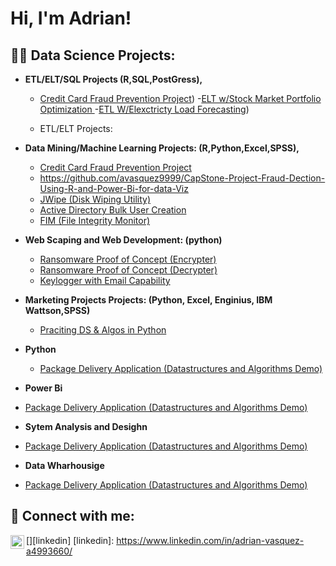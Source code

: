 
<h1>Hi, I'm Adrian! 

<h2>👨‍💻 Data Science Projects:</h2>

- <b>ETL/ELT/SQL Projects (R,SQL,PostGress),</b>
  - [Credit Card Fraud Prevention Project](https://github.com/avasquez9999/SQL-AND-R-ETL-Project-Electricity-load-data-wharhousing-and-forecasting))
  -[ELT w/Stock Market Portfolio Optimization ](https://github.com/joshmadakor1/Jwipe.PowerShell)
  -[ETL W/Elexctricty Load Forecasting](https://github.com/avasquez9999/SQL-AND-R-ETL-Project-Electricity-load-data-wharhousing-and-forecasting))
  
  -  ETL/ELT Projects:</b></i>
- <b>Data Mining/Machine Learning Projects: (R,Python,Excel,SPSS),</b>
  - [Credit Card Fraud Prevention Project](https://github.com/avasquez9999/CapStone-Project-Fraud-Dection-Using-R-and-Power-Bi-for-data-Viz)
  - https://github.com/avasquez9999/CapStone-Project-Fraud-Dection-Using-R-and-Power-Bi-for-data-Viz
  - [JWipe (Disk Wiping Utility)](https://github.com/joshmadakor1/Jwipe.PowerShell)
  - [Active Directory Bulk User Creation](https://github.com/joshmadakor1/AD_PS)
  - [FIM (File Integrity Monitor)](https://github.com/joshmadakor1/PowerShell-Integrity-FIM)
- <b>Web Scaping and Web Development: (python)</b>
  - [Ransomware Proof of Concept (Encrypter)](https://github.com/joshmadakor1/EncrypterPOC)
  - [Ransomware Proof of Concept (Decrypter)](https://github.com/joshmadakor1/DecrypterPOC)
  - [Keylogger with Email Capability](https://github.com/joshmadakor1/Key-Logger-With-Email)

- <b>Marketing Projects Projects: (Python, Excel, Enginius, IBM Wattson,SPSS)</b>
  - [Praciting DS & Algos in Python](https://github.com/joshmadakor1/Algorithms-Practice)
- <b>Python</b>
  - [Package Delivery Application (Datastructures and Algorithms Demo)](https://github.com/joshmadakor1/Package-Delivery-Pathfinding-Algorithm)
 - <b>Power Bi</b>
  - [Package Delivery Application (Datastructures and Algorithms Demo)](https://github.com/joshmadakor1/Package-Delivery-Pathfinding-Algorithm) 
 - <b>Sytem Analysis and Desighn</b>
  - [Package Delivery Application (Datastructures and Algorithms Demo)](https://github.com/joshmadakor1/Package-Delivery-Pathfinding-Algorithm)
 - <b>Data Wharhousige</b>
  - [Package Delivery Application (Datastructures and Algorithms Demo)](https://github.com/joshmadakor1/Package-Delivery-Pathfinding-Algorithm)





<h2> 🤳 Connect with me:</h2>

[<img align="left" alt="JoshMadakor | LinkedIn" width="22px" src="https://cdn.jsdelivr.net/npm/simple-icons@v3/icons/linkedin.svg" />][linkedin]
[linkedin]: https://www.linkedin.com/in/adrian-vasquez-a4993660/




